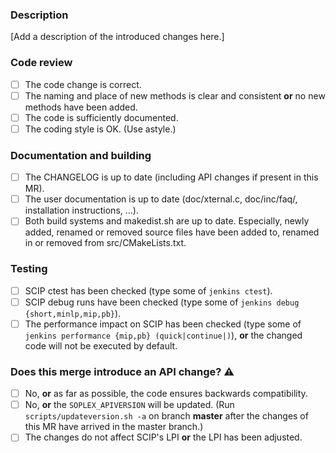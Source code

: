 ### Description

[Add a description of the introduced changes here.]

### Code review

* [ ] The code change is correct.
* [ ] The naming and place of new methods is clear and consistent **or** no new methods have been added.
* [ ] The code is sufficiently documented.
* [ ] The coding style is OK. (Use astyle.)

### Documentation and building

* [ ] The CHANGELOG is up to date (including API changes if present in this MR).
* [ ] The user documentation is up to date (doc/xternal.c, doc/inc/faq/, installation instructions, ...).
* [ ] Both build systems and makedist.sh are up to date. Especially, newly added, renamed or removed source files have been added to, renamed in or removed from src/CMakeLists.txt.

### Testing

* [ ] SCIP ctest has been checked (type some of `jenkins ctest`).
* [ ] SCIP debug runs have been checked (type some of `jenkins debug {short,minlp,mip,pb}`).
* [ ] The performance impact on SCIP has been checked (type some of `jenkins performance {mip,pb} (quick|continue|)`), **or** the changed code will not be executed by default.

### Does this merge introduce an API change? :warning:

* [ ] No, **or** as far as possible, the code ensures backwards compatibility.
* [ ] No, **or** the `SOPLEX_APIVERSION` will be updated. (Run `scripts/updateversion.sh -a` on branch **master** after the changes of this MR have arrived in the master branch.)
* [ ] The changes do not affect SCIP's LPI **or** the LPI has been adjusted.